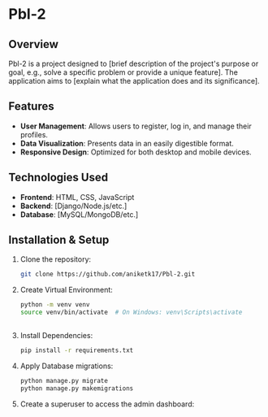 # Pbl-2

## Overview
Pbl-2 is a project designed to [brief description of the project's purpose or goal, e.g., solve a specific problem or provide a unique feature]. The application aims to [explain what the application does and its significance].

## Features
- **User Management**: Allows users to register, log in, and manage their profiles.
- **Data Visualization**: Presents data in an easily digestible format.
- **Responsive Design**: Optimized for both desktop and mobile devices.

## Technologies Used
- **Frontend**: HTML, CSS, JavaScript
- **Backend**: [Django/Node.js/etc.]
- **Database**: [MySQL/MongoDB/etc.]

## Installation & Setup

1. Clone the repository:
   ```bash
   git clone https://github.com/aniketk17/Pbl-2.git

2. Create Virtual Environment:
   ```bash
   python -m venv venv
   source venv/bin/activate  # On Windows: venv\Scripts\activate
 
3. Install Dependencies:
   ```bash
   pip install -r requirements.txt

4. Apply Database migrations:
   ```bash
   python manage.py migrate
   python manage.py makemigrations

5. Create a superuser to access the admin dashboard:
   ```bash
